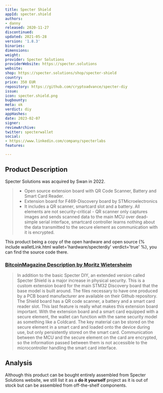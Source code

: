 ```yaml
---
title: Specter Shield
appId: specter.shield
authors:
- danny
released: 2020-11-27
discontinued: 
updated: 2021-05-28
version: '1.8.3'
binaries: 
dimensions: 
weight: 
provider: Specter Solutions
providerWebsite: https://specter.solutions
website: 
shop: https://specter.solutions/shop/specter-shield
country: 
price: 350 EUR
repository: https://github.com/cryptoadvance/specter-diy
issue: 
icon: specter.shield.png
bugbounty: 
meta: ok
verdict: diy
appHashes: 
date: 2023-02-07
signer: 
reviewArchive: 
twitter: specterwallet
social:
- https://www.linkedin.com/company/specterlabs
features: 

---
```


## Product Description 

Specter Solutions was acquired by Swan in 2022. 

> - Open source extension board with QR Code Scanner, Battery and Smart Card Reader. 
> - Extension board for F469-Discovery board by STMicroelectronics
> - It includes a QR scanner, smartcard slot and a battery. All elements are not security-critical - QR scanner only captures images and sends scanned data to the main MCU over dead-simple serial interface, smartcard controller learns nothing about the data transmitted to the secure element as communication with it is encrypted.

This product being a copy of the open hardware and open source {% include walletLink.html wallet='hardware/specterdiy' verdict='true' %}, you can find the source code there.

### [BitcoinMagazine Description by Moritz Wietersheim](https://bitcoinmagazine.com/business/moritz-wietersheim-specter-bitcoin)

> In addition to the basic Specter DIY, an extended version called Specter Shield is a major increase in physical security. This is a custom extension board for the main STM32 Discovery board that the base model is built around. The files necessary to have one produced by a PCB board manufacturer are available on their Github repository. The Shield board has a QR code scanner, a battery and a smart card reader slot. This last feature is really what makes this extension board important. With the extension board and a smart card equipped with a secure element, the wallet can function with the same security model as something like a Coldcard. The key material can be stored on the secure element in a smart card and loaded onto the device during use, but only persistently stored on the smart card. Communication between the MCU and the secure element on the card are encrypted, so the information passed between them is not accessible to the microcontroller handling the smart card interface.

## Analysis 

Although this product can be bought entirely assembled from Specter Solutions website, we still list it as a **do it yourself** project as it is out of stock but can be assembled from off-the-shelf components.

